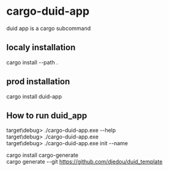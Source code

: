 # cargo-duid-app
duid app is a cargo subcommand 


## localy installation  
cargo install --path .

## prod installation
cargo install duid-app


## How to run duid_app  
target\debug> ./cargo-duid-app.exe --help  
target\debug> ./cargo-duid-app.exe <COMMAND>  
target\debug> ./cargo-duid-app.exe init --name <NAME>  
  
cargo install cargo-generate  
cargo generate --git https://github.com/djedou/duid_template  